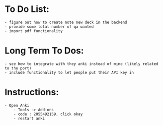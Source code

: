 # To Do List:

    - figure out how to create note new deck in the backend
    - provide some total number of qa wanted
    - import pdf functionality

# Long Term To Dos:

    - see how to integrate with they anki instead of mine (likely related to the port)
    - include functionality to let people put their API key in

# Instructions:

    - Open Anki
        - Tools -> Add-ons
        - code : 2055492159, click okay
        - restart anki
